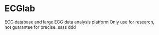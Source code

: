 # ECGlab
ECG database and large ECG data analysis platform
Only use for research, not guarantee for precise.
ssss
ddd